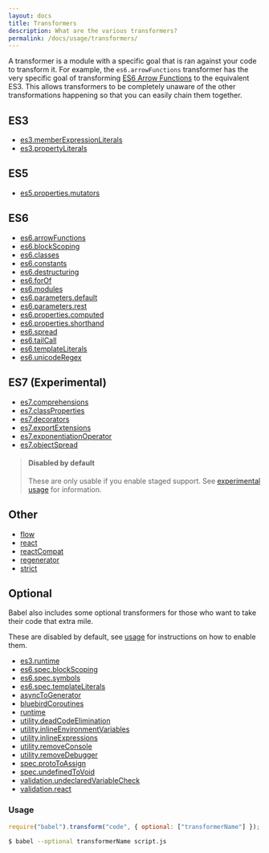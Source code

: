 ```yaml
---
layout: docs
title: Transformers
description: What are the various transformers?
permalink: /docs/usage/transformers/
---
```


A transformer is a module with a specific goal that is ran against your code to transform it. For example,
the `es6.arrowFunctions` transformer has the very specific goal of transforming [ES6 Arrow Functions](https://babeljs.io/docs/learn-es6#arrows)
to the equivalent ES3. This allows transformers to be completely unaware of the other transformations happening
so that you can easily chain them together.

## ES3

 - [es3.memberExpressionLiterals](/docs/usage/transformers/es3/member-expression-literals)
 - [es3.propertyLiterals](/docs/usage/transformers/es3/property-literals)

## ES5

 - [es5.properties.mutators](/docs/usage/transformers/es5/properties-mutators)

## ES6

 - [es6.arrowFunctions](/docs/learn-es6#arrows)
 - [es6.blockScoping](/docs/learn-es6#let-const)
 - [es6.classes](/docs/learn-es6#classes)
 - [es6.constants](/docs/learn-es6#let-const)
 - [es6.destructuring](/docs/learn-es6#destructuring)
 - [es6.forOf](/docs/learn-es6#iterators-for-of)
 - [es6.modules](/docs/learn-es6#modules)
 - [es6.parameters.default](/docs/learn-es6#default-rest-spread)
 - [es6.parameters.rest](/docs/learn-es6#default-rest-spread)
 - [es6.properties.computed](/docs/learn-es6#enhanced-object-literals)
 - [es6.properties.shorthand](/docs/learn-es6#enhanced-object-literals)
 - [es6.spread](/docs/learn-es6#default-rest-spread)
 - [es6.tailCall](/docs/learn-es6#tail-calls)
 - [es6.templateLiterals](/docs/learn-es6#template-strings)
 - [es6.unicodeRegex](/docs/learn-es6#unicode)

## ES7 (Experimental)

- [es7.comprehensions](/docs/learn-es6#comprehensions)
- [es7.classProperties](https://gist.github.com/jeffmo/054df782c05639da2adb)
- [es7.decorators](https://github.com/wycats/javascript-decorators)
- [es7.exportExtensions](https://github.com/leebyron/ecmascript-more-export-from)
- [es7.exponentiationOperator](https://github.com/rwaldron/exponentiation-operator)
- [es7.objectSpread](https://github.com/sebmarkbage/ecmascript-rest-spread)

<blockquote class="babel-callout babel-callout-warning">
  <h4>Disabled by default</h4>
  <p>
    These are only usable if you enable staged support. See <a href="/docs/usage/experimental">experimental usage</a> for information.
  </p>
</blockquote>

## Other

 - [flow](/docs/usage/transformers/other/flow)
 - [react](/docs/usage/transformers/other/react)
 - [reactCompat](/docs/usage/transformers/other/react-compat)
 - [regenerator](/docs/usage/transformers/other/regenerator)
 - [strict](/docs/usage/transformers/other/strict)

## Optional

Babel also includes some optional transformers for those who want to take their code that extra mile.

These are disabled by default, see [usage](#usage) for instructions on how to enable them.

 - [es3.runtime](/docs/usage/runtime#es3-version)
 - [es6.spec.blockScoping](/docs/usage/transformers/es6/block-scoping)
 - [es6.spec.symbols](/docs/usage/transformers/es6/spec-symbols)
 - [es6.spec.templateLiterals](/docs/usage/transformers/es6/spec-templat=e-literals)
 - [asyncToGenerator](/docs/usage/transformers/other/async-to-generator)
 - [bluebirdCoroutines](/docs/usage/transformers/other/bluebird-coroutines)
 - [runtime](/docs/usage/runtime)
 - [utility.deadCodeElimination](/docs/usage/transformers/utility/dead-code-elimination)
 - [utility.inlineEnvironmentVariables](/docs/usage/transformers/utility/inline-environment-variables)
 - [utility.inlineExpressions](/docs/usage/transformers/utility/inline-expressions)
 - [utility.removeConsole](/docs/usage/transformers/utility/remove-console)
 - [utility.removeDebugger](/docs/usage/transformers/utility/remove-debugger)
 - [spec.protoToAssign](/docs/usage/transformers/spec/proto-to-assign)
 - [spec.undefinedToVoid](/docs/usage/transformers/spec/undefined-to-void)
 - [validation.undeclaredVariableCheck](/docs/usage/transformers/validation/undeclared-variable-check)
 - [validation.react](/docs/usage/transformers/validation/react)

### Usage

```javascript
require("babel").transform("code", { optional: ["transformerName"] });
```

```sh
$ babel --optional transformerName script.js
```
